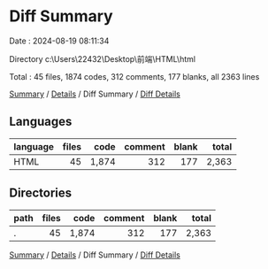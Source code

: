 # Diff Summary

Date : 2024-08-19 08:11:34

Directory c:\\Users\\22432\\Desktop\\前端\\HTML\\html

Total : 45 files,  1874 codes, 312 comments, 177 blanks, all 2363 lines

[Summary](results.md) / [Details](details.md) / Diff Summary / [Diff Details](diff-details.md)

## Languages
| language | files | code | comment | blank | total |
| :--- | ---: | ---: | ---: | ---: | ---: |
| HTML | 45 | 1,874 | 312 | 177 | 2,363 |

## Directories
| path | files | code | comment | blank | total |
| :--- | ---: | ---: | ---: | ---: | ---: |
| . | 45 | 1,874 | 312 | 177 | 2,363 |

[Summary](results.md) / [Details](details.md) / Diff Summary / [Diff Details](diff-details.md)